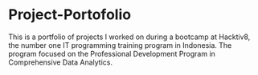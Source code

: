 # Project-Portofolio
This is a portfolio of projects I worked on during a bootcamp at Hacktiv8, the number one IT programming training program in Indonesia. The program focused on the Professional Development Program in Comprehensive Data Analytics.
